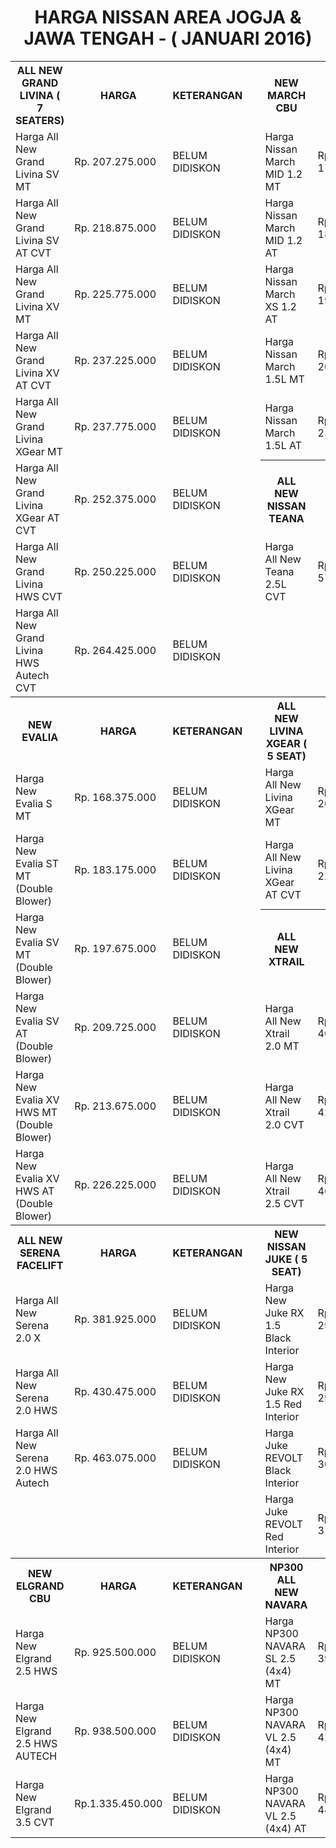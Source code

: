 <div>
<h1 style="margin-left:0px; text-align:center">HARGA NISSAN AREA JOGJA &amp; JAWA TENGAH - ( JANUARI 2016)</h1>
</div>

<table class="tableizer-table">
	<tbody>
		<tr>
			<th>ALL NEW GRAND LIVINA ( 7 SEATERS)</th>
			<th>HARGA</th>
			<th>KETERANGAN</th>
			<th>&nbsp;</th>
			<th>NEW MARCH CBU</th>
			<th>HARGA</th>
			<th>KETERANGAN</th>
		</tr>
		<tr>
			<td>Harga All New Grand Livina SV MT</td>
			<td>Rp. 207.275.000</td>
			<td>BELUM DIDISKON</td>
			<td>&nbsp;</td>
			<td>Harga Nissan March MID 1.2 MT</td>
			<td>Rp. 177.375.000</td>
			<td>BELUM DIDISKON</td>
		</tr>
		<tr>
			<td>Harga All New Grand Livina SV AT CVT</td>
			<td>Rp. 218.875.000</td>
			<td>BELUM DIDISKON</td>
			<td>&nbsp;</td>
			<td>Harga Nissan March MID 1.2 AT</td>
			<td>Rp. 187.675.000</td>
			<td>BELUM DIDISKON</td>
		</tr>
		<tr>
			<td>Harga All New Grand Livina XV MT</td>
			<td>Rp. 225.775.000</td>
			<td>BELUM DIDISKON</td>
			<td>&nbsp;</td>
			<td>Harga Nissan March XS 1.2 AT</td>
			<td>Rp. 196.775.000</td>
			<td>BELUM DIDISKON</td>
		</tr>
		<tr>
			<td>Harga All New Grand Livina XV AT CVT</td>
			<td>Rp. 237.225.000</td>
			<td>BELUM DIDISKON</td>
			<td>&nbsp;</td>
			<td>Harga Nissan March 1.5L MT</td>
			<td>Rp. 205.175.000</td>
			<td>BELUM DIDISKON</td>
		</tr>
		<tr>
			<td>Harga All New Grand Livina XGear MT</td>
			<td>Rp. 237.775.000</td>
			<td>BELUM DIDISKON</td>
			<td>&nbsp;</td>
			<td>Harga Nissan March 1.5L AT</td>
			<td>Rp. 215.325.000</td>
			<td>BELUM DIDISKON</td>
		</tr>
		<tr>
			<td>Harga All New Grand Livina XGear AT CVT</td>
			<td>Rp. 252.375.000</td>
			<td>BELUM DIDISKON</td>
			<td>&nbsp;</td>
			<th>ALL NEW NISSAN TEANA</th>
			<th>HARGA</th>
			<th>KETERANGAN</th>
		</tr>
		<tr>
			<td>Harga All New Grand Livina HWS CVT</td>
			<td>Rp. 250.225.000</td>
			<td>BELUM DIDISKON</td>
			<td>&nbsp;</td>
			<td>Harga All New Teana 2.5L CVT</td>
			<td>Rp. 578.000.000</td>
			<td>BELUM DIDISKON</td>
		</tr>
		<tr>
			<td>Harga All New Grand Livina HWS Autech CVT</td>
			<td>Rp. 264.425.000</td>
			<td>BELUM DIDISKON</td>
			<td>&nbsp;</td>
			<td>&nbsp;</td>
			<td>&nbsp;</td>
			<td>&nbsp;</td>
		</tr>
		<tr>
			<th>NEW EVALIA</th>
			<th>HARGA</th>
			<th>KETERANGAN</th>
			<th>&nbsp;</th>
			<th>ALL NEW LIVINA XGEAR ( 5 SEAT)</th>
			<th>HARGA</th>
			<th>KETERANGAN</th>
		</tr>
		<tr>
			<td>Harga New Evalia S MT</td>
			<td>Rp. 168.375.000</td>
			<td>BELUM DIDISKON</td>
			<td>&nbsp;</td>
			<td>Harga All New Livina XGear MT</td>
			<td>Rp. 208.625.000</td>
			<td>BELUM DIDISKON</td>
		</tr>
		<tr>
			<td>Harga New Evalia ST MT (Double Blower)</td>
			<td>Rp. 183.175.000</td>
			<td>BELUM DIDISKON</td>
			<td>&nbsp;</td>
			<td>Harga All New Livina XGear AT CVT</td>
			<td>Rp. 220.075.000</td>
			<td>BELUM DIDISKON</td>
		</tr>
		<tr>
			<td>Harga New Evalia SV MT (Double Blower)</td>
			<td>Rp. 197.675.000</td>
			<td>BELUM DIDISKON</td>
			<td>&nbsp;</td>
			<th>ALL NEW XTRAIL</th>
			<th>HARGA</th>
			<th>KETERANGAN</th>
		</tr>
		<tr>
			<td>Harga New Evalia SV AT (Double Blower)</td>
			<td>Rp. 209.725.000</td>
			<td>BELUM DIDISKON</td>
			<td>&nbsp;</td>
			<td>Harga All New Xtrail 2.0 MT</td>
			<td>Rp. 400.450.000</td>
			<td>BELUM DIDISKON</td>
		</tr>
		<tr>
			<td>Harga New Evalia XV HWS MT (Double Blower)</td>
			<td>Rp. 213.675.000</td>
			<td>BELUM DIDISKON</td>
			<td>&nbsp;</td>
			<td>Harga All New Xtrail 2.0 CVT</td>
			<td>Rp. 429.150.000</td>
			<td>BELUM DIDISKON</td>
		</tr>
		<tr>
			<td>Harga New Evalia XV HWS AT (Double Blower)</td>
			<td>Rp. 226.225.000</td>
			<td>BELUM DIDISKON</td>
			<td>&nbsp;</td>
			<td>Harga All New Xtrail 2.5 CVT</td>
			<td>Rp. 460.750.000</td>
			<td>BELUM DIDISKON</td>
		</tr>
		<tr>
			<th>ALL NEW SERENA FACELIFT</th>
			<th>HARGA</th>
			<th>KETERANGAN</th>
			<th>&nbsp;</th>
			<th>NEW NISSAN JUKE ( 5 SEAT)</th>
			<th>HARGA</th>
			<th>KETERANGAN</th>
		</tr>
		<tr>
			<td>Harga All New Serena 2.0 X</td>
			<td>Rp. 381.925.000</td>
			<td>BELUM DIDISKON</td>
			<td>&nbsp;</td>
			<td>Harga New Juke RX 1.5 Black Interior</td>
			<td>Rp. 290.075.000</td>
			<td>BELUM DIDISKON</td>
		</tr>
		<tr>
			<td>Harga All New Serena 2.0 HWS</td>
			<td>Rp. 430.475.000</td>
			<td>BELUM DIDISKON</td>
			<td>&nbsp;</td>
			<td>Harga New Juke RX 1.5 Red Interior</td>
			<td>Rp. 299.075.000</td>
			<td>BELUM DIDISKON</td>
		</tr>
		<tr>
			<td>Harga All New Serena 2.0 HWS Autech</td>
			<td>Rp. 463.075.000</td>
			<td>BELUM DIDISKON</td>
			<td>&nbsp;</td>
			<td>Harga Juke REVOLT Black Interior</td>
			<td>Rp. 309.075.000</td>
			<td>BELUM DIDISKON</td>
		</tr>
		<tr>
			<td>&nbsp;</td>
			<td>&nbsp;</td>
			<td>&nbsp;</td>
			<td>&nbsp;</td>
			<td>Harga Juke REVOLT Red Interior</td>
			<td>Rp. 318.075.000</td>
			<td>BELUM DIDISKON</td>
		</tr>
		<tr>
			<th>NEW ELGRAND CBU</th>
			<th>HARGA</th>
			<th>KETERANGAN</th>
			<th>&nbsp;</th>
			<th>NP300 ALL NEW NAVARA</th>
			<th>HARGA</th>
			<th>KETERANGAN</th>
		</tr>
		<tr>
			<td>Harga New Elgrand 2.5 HWS</td>
			<td>Rp. 925.500.000</td>
			<td>BELUM DIDISKON</td>
			<td>&nbsp;</td>
			<td>Harga NP300 NAVARA SL 2.5 (4x4) MT</td>
			<td>Rp. 393.950.000</td>
			<td>BELUM DIDISKON</td>
		</tr>
		<tr>
			<td>Harga New Elgrand 2.5 HWS AUTECH</td>
			<td>Rp. 938.500.000</td>
			<td>BELUM DIDISKON</td>
			<td>&nbsp;</td>
			<td>Harga NP300 NAVARA VL 2.5 (4x4) MT</td>
			<td>Rp. 429.250.000</td>
			<td>BELUM DIDISKON</td>
		</tr>
		<tr>
			<td>Harga New Elgrand 3.5 CVT</td>
			<td>Rp.1.335.450.000</td>
			<td>BELUM DIDISKON</td>
			<td>&nbsp;</td>
			<td>Harga NP300 NAVARA VL 2.5 (4x4) AT</td>
			<td>Rp. 444.250.000</td>
			<td>BELUM DIDISKON</td>
		</tr>
	</tbody>
</table>
